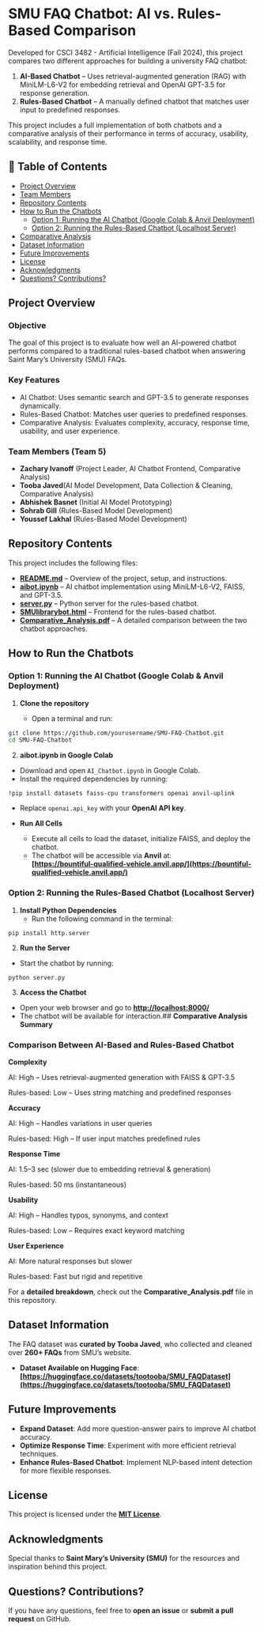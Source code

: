 
# **SMU FAQ Chatbot: AI vs. Rules-Based Comparison**

Developed for CSCI 3482 - Artificial Intelligence (Fall 2024), this project compares two different approaches for building a university FAQ chatbot:

1.  **AI-Based Chatbot** – Uses retrieval-augmented generation (RAG) with MiniLM-L6-V2 for embedding retrieval and OpenAI GPT-3.5 for response generation.
2.  **Rules-Based Chatbot** – A manually defined chatbot that matches user input to predefined responses.

This project includes a full implementation of both chatbots and a comparative analysis of their performance in terms of accuracy, usability, scalability, and response time.



## **📑 Table of Contents**
- [Project Overview](#project-overview)
- [Team Members](#team-members-team-5)
- [Repository Contents](#repository-contents)
- [How to Run the Chatbots](#how-to-run-the-chatbots)
  - [Option 1: Running the AI Chatbot (Google Colab & Anvil Deployment)](#option-1-running-the-ai-chatbot-google-colab--anvil-deployment)
  - [Option 2: Running the Rules-Based Chatbot (Localhost Server)](#option-2-running-the-rules-based-chatbot-localhost-server)
- [Comparative Analysis](#comparative-analysis-summary)
- [Dataset Information](#dataset-information)
- [Future Improvements](#future-improvements)
- [License](#license)
- [Acknowledgments](#acknowledgments)
- [Questions? Contributions?](#questions-contributions)

## **Project Overview**

### **Objective**

The goal of this project is to evaluate how well an AI-powered chatbot performs compared to a traditional rules-based chatbot when answering Saint Mary’s University (SMU) FAQs.

### **Key Features**

-   AI Chatbot: Uses semantic search and GPT-3.5 to generate responses dynamically.
-   Rules-Based Chatbot: Matches user queries to predefined responses.
-   Comparative Analysis: Evaluates complexity, accuracy, response time, usability, and user experience.

### **Team Members (Team 5)**

-   **Zachary Ivanoff** (Project Leader, AI Chatbot Frontend, Comparative Analysis)
-   **Tooba Javed**(AI Model Development, Data Collection & Cleaning, Comparative Analysis)
-   **Abhishek Basnet** (Initial AI Model Prototyping)
-   **Sohrab Gill** (Rules-Based Model Development)
-   **Youssef Lakhal** (Rules-Based Model Development)




## **Repository Contents**

This project includes the following files:

-   [**README.md**](https://github.com/toobajaved/SMU-FAQ-Chatbot/blob/main/README.md) – Overview of the project, setup, and instructions.
-   [**aibot.ipynb**](https://github.com/toobajaved/SMU-FAQ-Chatbot/blob/main/aibot.ipynb) – AI chatbot implementation using MiniLM-L6-V2, FAISS, and GPT-3.5.
-   [**server.py**](https://github.com/toobajaved/SMU-FAQ-Chatbot/blob/main/server.py) – Python server for the rules-based chatbot.
-   [**SMUlibrarybot.html**](https://github.com/toobajaved/SMU-FAQ-Chatbot/blob/main/SMUlibrarybot.html) – Frontend for the rules-based chatbot.
-   [**Comparative_Analysis.pdf**](https://github.com/toobajaved/SMU-FAQ-Chatbot/blob/main/Comparative_Analysis.pdf) – A detailed comparison between the two chatbot approaches.




## **How to Run the Chatbots**

### **Option 1: Running the AI Chatbot (Google Colab & Anvil Deployment)**

1.  **Clone the repository**
    
    -   Open a terminal and run:
```bash
git clone https://github.com/yourusername/SMU-FAQ-Chatbot.git
cd SMU-FAQ-Chatbot
```
2. **aibot.ipynb in Google Colab**

-   Download and open `AI_Chatbot.ipynb` in Google Colab.
-   Install the required dependencies by running:
```
!pip install datasets faiss-cpu transformers openai anvil-uplink
```

-    Replace `openai.api_key` with your **OpenAI API key**.
-   **Run All Cells**
    
    -   Execute all cells to load the dataset, initialize FAISS, and deploy the chatbot.
    -   The chatbot will be accessible via **Anvil** at:  
        **[https://bountiful-qualified-vehicle.anvil.app/](https://bountiful-qualified-vehicle.anvil.app/)**

        



### **Option 2: Running the Rules-Based Chatbot (Localhost Server)**

1.  **Install Python Dependencies**
    -   Run the following command in the terminal:
   ```
   pip install http.server
   ```
  2.  **Run the Server**

-   Start the chatbot by running:
   ```
   python server.py
   ```
   3. **Access the Chatbot**

-   Open your web browser and go to **[http://localhost:8000/](http://localhost:8000/)**
-   The chatbot will be available for interaction.## **Comparative Analysis Summary**





### **Comparison Between AI-Based and Rules-Based Chatbot**



**Complexity**

AI: High – Uses retrieval-augmented generation with FAISS & GPT-3.5

Rules-based: Low – Uses string matching and predefined responses

**Accuracy**

AI: High – Handles variations in user queries

Rules-based: High – If user input matches predefined rules

**Response Time**

AI: 1.5–3 sec (slower due to embedding retrieval & generation)

Rules-based: 50 ms (instantaneous)

**Usability**

AI: High – Handles typos, synonyms, and context

Rules-based: Low – Requires exact keyword matching

**User Experience**

AI: More natural responses but slower

Rules-based: Fast but rigid and repetitive

For a **detailed breakdown**, check out the **Comparative_Analysis.pdf** file in this repository.





## **Dataset Information**

The FAQ dataset was **curated by Tooba Javed**, who collected and cleaned over **260+ FAQs** from SMU’s website.

-   **Dataset Available on Hugging Face**:  
    **[https://huggingface.co/datasets/tootooba/SMU_FAQDataset](https://huggingface.co/datasets/tootooba/SMU_FAQDataset)**





## **Future Improvements**

-   **Expand Dataset**: Add more question-answer pairs to improve AI chatbot accuracy.
-   **Optimize Response Time**: Experiment with more efficient retrieval techniques.
-   **Enhance Rules-Based Chatbot**: Implement NLP-based intent detection for more flexible responses.





## **License**

This project is licensed under the [**MIT License**](https://github.com/toobajaved/SMU-FAQ-Chatbot/blob/main/LICENSE).





## **Acknowledgments**

Special thanks to **Saint Mary’s University (SMU)** for the resources and inspiration behind this project.





## **Questions? Contributions?**

If you have any questions, feel free to **open an issue** or **submit a pull request** on GitHub.
   
